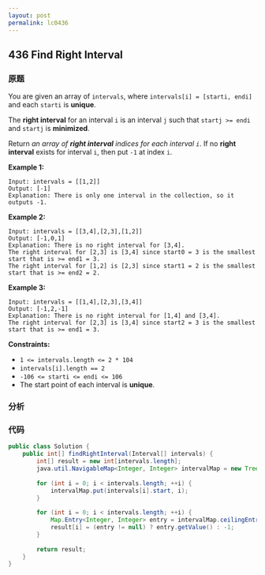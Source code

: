 ```yaml
---
layout: post
permalink: lc0436
---
```


## 436 Find Right Interval

### 原题



You are given an array of `intervals`, where `intervals[i] = [starti, endi]` and each `starti` is **unique**.

The **right interval** for an interval `i` is an interval `j` such that `startj >= endi` and `startj` is **minimized**.

Return _an array of **right interval** indices for each interval `i`_. If no **right interval** exists for interval `i`, then put `-1` at index `i`.

**Example 1:**

```text
Input: intervals = [[1,2]]
Output: [-1]
Explanation: There is only one interval in the collection, so it outputs -1.
```

**Example 2:**

```text
Input: intervals = [[3,4],[2,3],[1,2]]
Output: [-1,0,1]
Explanation: There is no right interval for [3,4].
The right interval for [2,3] is [3,4] since start0 = 3 is the smallest start that is >= end1 = 3.
The right interval for [1,2] is [2,3] since start1 = 2 is the smallest start that is >= end2 = 2.
```

**Example 3:**

```text
Input: intervals = [[1,4],[2,3],[3,4]]
Output: [-1,2,-1]
Explanation: There is no right interval for [1,4] and [3,4].
The right interval for [2,3] is [3,4] since start2 = 3 is the smallest start that is >= end1 = 3.
```

**Constraints:**

* `1 <= intervals.length <= 2 * 104`
* `intervals[i].length == 2`
* `-106 <= starti <= endi <= 106`
* The start point of each interval is **unique**.

### 分析

### 代码

```java
public class Solution {
    public int[] findRightInterval(Interval[] intervals) {
        int[] result = new int[intervals.length];
        java.util.NavigableMap<Integer, Integer> intervalMap = new TreeMap<>();
        
        for (int i = 0; i < intervals.length; ++i) {
            intervalMap.put(intervals[i].start, i);    
        }
        
        for (int i = 0; i < intervals.length; ++i) {
            Map.Entry<Integer, Integer> entry = intervalMap.ceilingEntry(intervals[i].end);
            result[i] = (entry != null) ? entry.getValue() : -1;
        }
        
        return result;
    }
}
```

